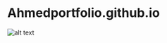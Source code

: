 # Ahmedportfolio.github.io
![alt text](https://github.com/[username]/[reponame]/blob/[branch]/main.jpg?raw=true)
